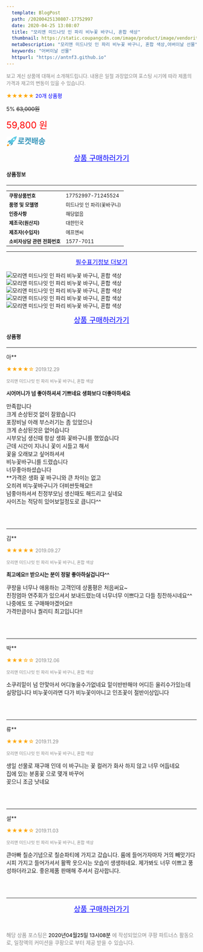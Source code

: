 ```yaml
---
  template: BlogPost
  path: /20200425130807-17752997
  date: 2020-04-25 13:08:07
  title: "모리앤 미드나잇 인 파리 비누꽃 바구니, 혼합 색상"
  thumbnail: https://static.coupangcdn.com/image/product/image/vendoritem/2019/06/20/3115018145/349a15b0-d187-4ae3-babe-097d154dc08a.jpg
  metaDescription: "모리앤 미드나잇 인 파리 비누꽃 바구니, 혼합 색상,어버이날 선물"
  keywords: "어버이날 선물"
  httpurl: "https://antnf3.github.io"
---
```

  
<span style="color: #888;font-size:0.8rem">보고 계신 상품에 대해서 소개해드립니다.
내용은 일절 과장없으며 포스팅 시기에 따라 제품의 가격과 재고의 변동이 있을 수 있습니다.</span>
  
<span style="color: orange;">★★★★★</span> <span style="color: blue;font-size: 0.85rem;">20개 상품평</span>

<span style="font-size: 0.9rem">5%</span> <span style="font-size: 0.9rem">~~63,000원~~</span>

<span style="color: red;font-size: 1.5rem;">59,800 원</span>

![로켓배송](/assets/rocket_logo.png)

<p align="center"><a href="http://me2.do/FN2Bg4R2" style="font-size: 1.2rem; color: blue;">상품 구매하러가기</a></p>

#### 상품정보

---

|                  |                       |
| ---------------- | --------------------- |
| **<span style="font-size:0.8rem;">쿠팡상품번호</span>** | <span style="font-size:0.8rem;">17752997-71245524</span> |
| **<span style="font-size:0.8rem;">품명 및 모델명</span>**    | <span style="font-size:0.8rem;">미드나잇 인 파리(꽃바구니)</span>        |
| **<span style="font-size:0.8rem;">인증사항</span>**    | <span style="font-size:0.8rem;">해당없음</span>        |
| **<span style="font-size:0.8rem;">제조국(원산지)</span>**    | <span style="font-size:0.8rem;">대한민국</span>        |
| **<span style="font-size:0.8rem;">제조자(수입자)</span>**    | <span style="font-size:0.8rem;">에프엔씨</span>        |
| **<span style="font-size:0.8rem;">소비자상담 관련 전화번호</span>**    | <span style="font-size:0.8rem;">1577-7011</span>        |

---

<p align="center"><a href="http://me2.do/FN2Bg4R2" style="font-size: 1rem; color: blue;">필수표기정보 더보기</a></p>

![모리앤 미드나잇 인 파리 비누꽃 바구니, 혼합 색상](http://thumbnail6.coupangcdn.com/thumbnails/remote/q89/image/product/content/vendorItem/2019/04/25/71245524/7f13d022-293e-4df3-a124-fd3710230149.jpg)
![모리앤 미드나잇 인 파리 비누꽃 바구니, 혼합 색상](http://thumbnail7.coupangcdn.com/thumbnails/remote/q89/image/product/content/vendorItem/2017/04/20/71245524/2105da69-1085-4936-bbca-8f8ac59576ce.jpg)
![모리앤 미드나잇 인 파리 비누꽃 바구니, 혼합 색상](http://thumbnail8.coupangcdn.com/thumbnails/remote/q89/image/product/content/vendorItem/2019/04/25/71245524/c0585937-8026-4b53-96b4-729fa5259330.jpg)
![모리앤 미드나잇 인 파리 비누꽃 바구니, 혼합 색상](http://thumbnail10.coupangcdn.com/thumbnails/remote/q89/image/product/content/vendorItem/2019/04/25/71245524/e28f240c-e2b3-4562-aa30-c261170fc0c7.jpg)
![모리앤 미드나잇 인 파리 비누꽃 바구니, 혼합 색상](http://thumbnail7.coupangcdn.com/thumbnails/remote/q89/image/product/content/vendorItem/2019/04/25/71245524/e273f1e3-3596-4f61-bd61-ce9087b1b228.jpg)

<p align="center"><a href="http://me2.do/FN2Bg4R2" style="font-size: 1.2rem; color: blue;">상품 구매하러가기</a></p>

#### 상품평
  
---
  
아**
    
<span style="color: orange;">★★★★☆</span> <span style="font-size:0.8rem;color: #888;">2019.12.29</span>
    
<span style="color: #888;font-size:0.7rem">모리앤 미드나잇 인 파리 비누꽃 바구니, 혼합 색상</span>
    
<span style="font-size:0.85rem">**시어머니가 넘 좋아하셔셔 기쁘네요 생화보다 더좋아하세요**</span>
    
<span style="font-size: 0.9rem;">만족합니다<br/>크게 손상된것 없이 잘왔습니다<br/>포장비닐 아래 부스러기는 좀 있었으나 <br/>크게 손상된것은 없어습니다<br/>시부모님 생신때 항상  생화 꽃바구니를 했었습니다<br/>근데 시간이 지나니 꽃이 시들고 해서<br/>꽃을 오래보고 싶어하셔셔<br/>비누꽃바구니를 드렸습니다<br/>너무좋아하셨습니다<br/>**가격은 생화 꽃 바구니와 큰 차이는 없고<br/>오히려  비누꽃바구니가 더비싼듯해요!!<br/>넘좋아하셔셔 친정부모님 생신때도 해드리고 싶네요<br/>사이즈는 적당히 있어보일정도로 큽니다^^</span>
    
<br>
<br>

---
  
김**
    
<span style="color: orange;">★★★★★</span> <span style="font-size:0.8rem;color: #888;">2019.09.27</span>
    
<span style="color: #888;font-size:0.7rem">모리앤 미드나잇 인 파리 비누꽃 바구니, 혼합 색상</span>
    
<span style="font-size:0.85rem">**최고에요!! 받으시는 분이 정말 좋아하실겁니다^^**</span>
    
<span style="font-size: 0.9rem;">쿠팡을 너무나 애용하는 고객인데 상품평은 처음써요~<br/>친정엄마 연주회가 있으셔서 보내드렸는데 너무너무 이쁘다고 다들 칭찬하시네요^^<br/>나중에도 또 구매해야겠어요!!<br/>가격만큼이나 퀄리티 최고입니다!!</span>
    
<br>
<br>

---
  
박**
    
<span style="color: orange;">★★★☆☆</span> <span style="font-size:0.8rem;color: #888;">2019.12.06</span>
    
<span style="color: #888;font-size:0.7rem">모리앤 미드나잇 인 파리 비누꽃 바구니, 혼합 색상</span>
    

    
<span style="font-size: 0.9rem;">소쿠리밑이 넘 안맞아서 어디놓을수가없네요 밑이반반해야 어디든 올리수가있는데 실망입니다  비누꽃이라면 다가 비누꽃이아니고 인조꽃이 절반이상입니다</span>
    
<br>
<br>

---
  
류**
    
<span style="color: orange;">★★★★☆</span> <span style="font-size:0.8rem;color: #888;">2019.11.29</span>
    
<span style="color: #888;font-size:0.7rem">모리앤 미드나잇 인 파리 비누꽃 바구니, 혼합 색상</span>
    

    
<span style="font-size: 0.9rem;">생일 선물로 재구매 인데 이 바구니는 꽃 컬러가 화사 하지 않고 너무 어둡네요<br/>집에 있는 분홍꽃 으로 몇개 바꾸어<br/>꽂으니 조금 낫네요</span>
    
<br>
<br>

---
  
설**
    
<span style="color: orange;">★★★★☆</span> <span style="font-size:0.8rem;color: #888;">2019.11.03</span>
    
<span style="color: #888;font-size:0.7rem">모리앤 미드나잇 인 파리 비누꽃 바구니, 혼합 색상</span>
    

    
<span style="font-size: 0.9rem;">큰아빠 칠순기념으로 칠순파티에 가지고 갔습니다. 룸에 들어가자마자 거의 빼앗기다시피 가지고 들어가셔서 활짝 웃으시는 모습이 생생하네요. 제가봐도 너무 이쁘고 풍성하더라고요. 좋은제품 판매해 주셔서 감사합니다.</span>
    
<br>
<br>


  
---
  
<p align="center"><a href="http://me2.do/FN2Bg4R2" style="font-size: 1.2rem; color: blue;">상품 구매하러가기</a></p>
  
<br>
  
<span style="font-size: 0.85rem; color: #888;">해당 상품 포스팅은 <span style="color: #000;"> 2020년04월25일 13시08분 </span> 에 작성되었으며 쿠팡 파트너스 활동으로, 일정액의 커미션을 쿠팡으로 부터 제공 받을 수 있습니다.</span>